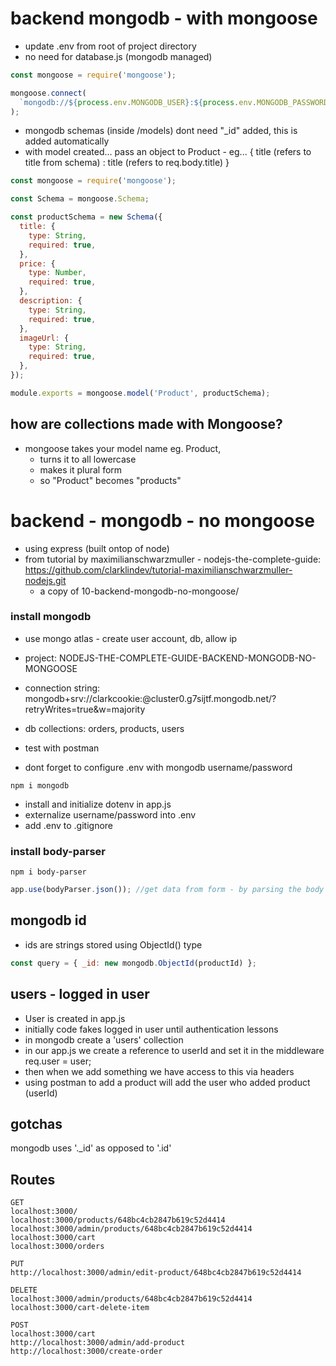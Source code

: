 # backend mongodb - with mongoose

- update .env from root of project directory
- no need for database.js (mongodb managed)

```js
const mongoose = require('mongoose');

mongoose.connect(
  `mongodb://${process.env.MONGODB_USER}:${process.env.MONGODB_PASSWORD}@ac-yojaa83-shard-00-00.7tcuhtv.mongodb.net:27017,ac-yojaa83-shard-00-01.7tcuhtv.mongodb.net:27017,ac-yojaa83-shard-00-02.7tcuhtv.mongodb.net:27017/?ssl=true&replicaSet=atlas-1131uo-shard-0&authSource=admin&retryWrites=true&w=majority`
);
```

- mongodb schemas (inside /models) dont need "\_id" added, this is added automatically
- with model created... pass an object to Product - eg... { title (refers to title from schema) : title (refers to req.body.title) }

```js
const mongoose = require('mongoose');

const Schema = mongoose.Schema;

const productSchema = new Schema({
  title: {
    type: String,
    required: true,
  },
  price: {
    type: Number,
    required: true,
  },
  description: {
    type: String,
    required: true,
  },
  imageUrl: {
    type: String,
    required: true,
  },
});

module.exports = mongoose.model('Product', productSchema);
```

## how are collections made with Mongoose?

- mongoose takes your model name eg. Product,
  - turns it to all lowercase
  - makes it plural form
  - so "Product" becomes "products"

## <!-- -------------------------------------------------------------------------------------------------------------------------- -->

## <!-- -------------------------------------------------------------------------------------------------------------------------- -->

# backend - mongodb - no mongoose

- using express (built ontop of node)
- from tutorial by maximilianschwarzmuller - nodejs-the-complete-guide: https://github.com/clarklindev/tutorial-maximilianschwarzmuller-nodejs.git
  - a copy of 10-backend-mongodb-no-mongoose/

### install mongodb

- use mongo atlas - create user account, db, allow ip

- project: NODEJS-THE-COMPLETE-GUIDE-BACKEND-MONGODB-NO-MONGOOSE
- connection string: mongodb+srv://clarkcookie:<password>@cluster0.g7sijtf.mongodb.net/?retryWrites=true&w=majority

- db collections: orders, products, users

- test with postman
- dont forget to configure .env with mongodb username/password

```
npm i mongodb
```

- install and initialize dotenv in app.js
- externalize username/password into .env
- add .env to .gitignore

### install body-parser

```shell
npm i body-parser
```

```js
app.use(bodyParser.json()); //get data from form - by parsing the body of the
```

## mongodb id

- ids are strings stored using ObjectId() type

```js
const query = { _id: new mongodb.ObjectId(productId) };
```

## users - logged in user

- User is created in app.js
- initially code fakes logged in user until authentication lessons
- in mongodb create a 'users' collection
- in our app.js we create a reference to userId and set it in the middleware req.user = user;
- then when we add something we have access to this via headers
- using postman to add a product will add the user who added product (userId)

## gotchas

mongodb uses '.\_id' as opposed to '.id'

## Routes

```
GET
localhost:3000/
localhost:3000/products/648bc4cb2847b619c52d4414
localhost:3000/admin/products/648bc4cb2847b619c52d4414
localhost:3000/cart
localhost:3000/orders

PUT
http://localhost:3000/admin/edit-product/648bc4cb2847b619c52d4414

DELETE
localhost:3000/admin/products/648bc4cb2847b619c52d4414
localhost:3000/cart-delete-item

POST
localhost:3000/cart
http://localhost:3000/admin/add-product
http://localhost:3000/create-order
```

